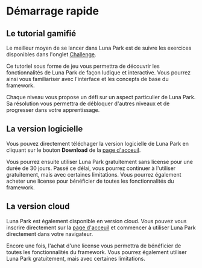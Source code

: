 # Démarrage rapide

## Le tutorial gamifié

Le meilleur moyen de se lancer dans Luna Park est de suivre les exercices disponibles dans l'onglet [Challenge](https://luna-park.app/challenge).

Ce tutoriel sous forme de jeu vous permettra de découvrir les fonctionnalités de Luna Park de façon ludique et interactive. Vous pourrez ainsi vous familiariser avec l'interface et les concepts de base du framework.

Chaque niveau vous propose un défi sur un aspect particulier de Luna Park. Sa résolution vous permettra de débloquer d'autres niveaux et de progresser dans votre apprentissage.

## La version logicielle

Vous pouvez directement téléchager la version logicielle de Luna Park en cliquant sur le bouton **Download** de la [page d'acceuil](https://luna-park.app/).

Vous pourrez ensuite utiliser Luna Park gratuitement sans license pour une durée de 30 jours. Passé ce délai, vous pourrez continuer à l'utiliser gratuitement, mais avec certaines limitations. Vous pourrez également acheter une license pour bénéficier de toutes les fonctionnalités du framework.

## La version cloud

Luna Park est également disponible en version cloud. Vous pouvez vous inscrire directement sur la [page d'acceuil](https://luna-park.app/) et commencer à utiliser Luna Park directement dans votre navigateur.

Encore une fois, l'achat d'une license vous permettra de bénéficier de toutes les fonctionnalités du framework. Vous pourrez également utiliser Luna Park gratuitement, mais avec certaines limitations.
